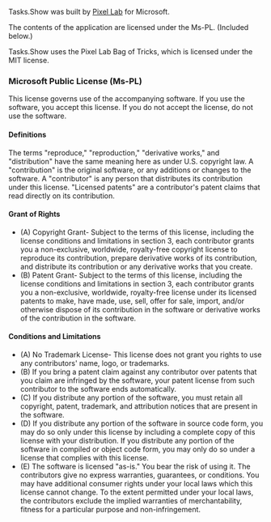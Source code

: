 Tasks.Show was built by [Pixel Lab](http://thinkpixellab.com) for Microsoft.

The contents of the application are licensed under the Ms-PL. (Included below.)

Tasks.Show uses the Pixel Lab Bag of Tricks, which is licensed under the MIT license. 

### Microsoft Public License (Ms-PL)
This license governs use of the accompanying software. If you use the software, you accept this license. If you do not accept the license, do not use the software.

#### Definitions
The terms "reproduce," "reproduction," "derivative works," and "distribution" have the same meaning here as under U.S. copyright law. A "contribution" is the original software, or any additions or changes to the software. A "contributor" is any person that distributes its contribution under this license. "Licensed patents" are a contributor's patent claims that read directly on its contribution.

#### Grant of Rights
* (A) Copyright Grant- Subject to the terms of this license, including the license conditions and limitations in section 3, each contributor grants you a non-exclusive, worldwide, royalty-free copyright license to reproduce its contribution, prepare derivative works of its contribution, and distribute its contribution or any derivative works that you create.
* (B) Patent Grant- Subject to the terms of this license, including the license conditions and limitations in section 3, each contributor grants you a non-exclusive, worldwide, royalty-free license under its licensed patents to make, have made, use, sell, offer for sale, import, and/or otherwise dispose of its contribution in the software or derivative works of the contribution in the software.

#### Conditions and Limitations
* (A) No Trademark License- This license does not grant you rights to use any contributors' name, logo, or trademarks. 
* (B) If you bring a patent claim against any contributor over patents that you claim are infringed by the software, your patent license from such contributor to the software ends automatically. 
* (C) If you distribute any portion of the software, you must retain all copyright, patent, trademark, and attribution notices that are present in the software. 
* (D) If you distribute any portion of the software in source code form, you may do so only under this license by including a complete copy of this license with your distribution. If you distribute any portion of the software in compiled or object code form, you may only do so under a license that complies with this license. 
* (E) The software is licensed "as-is." You bear the risk of using it. The contributors give no express warranties, guarantees, or conditions. You may have additional consumer rights under your local laws which this license cannot change. To the extent permitted under your local laws, the contributors exclude the implied warranties of merchantability, fitness for a particular purpose and non-infringement.
